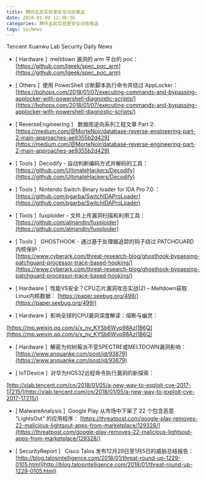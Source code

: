 ```yaml
---
title: 腾讯玄武实验室安全动态推送
date: 2018-01-08 12:30:36
categories: 腾讯玄武实验室安全动态推送
tags: SecNews
---
```


Tencent Xuanwu Lab Security Daily News  
* [ Hardware ]  meltdown 漏洞的 arm 平台的 poc：   
[https://github.com/lgeek/spec_poc_arm](https://github.com/lgeek/spec_poc_arm)  

* [ Others ]  使用 PowerShell 诊断脚本执行命令并绕过 AppLocker：   
[https://bohops.com/2018/01/07/executing-commands-and-bypassing-applocker-with-powershell-diagnostic-scripts/](https://bohops.com/2018/01/07/executing-commands-and-bypassing-applocker-with-powershell-diagnostic-scripts/)  

* [ ReverseEngineering ]   数据库逆向系列工程文章 Part 2:   
[https://medium.com/@MorteNoir/database-reverse-engineering-part-2-main-approaches-ae9355b2d429](https://medium.com/@MorteNoir/database-reverse-engineering-part-2-main-approaches-ae9355b2d429)  

* [ Tools ]  Decodify - 自动判断编码方式并解码的工具：   
[https://github.com/UltimateHackers/Decodify](https://github.com/UltimateHackers/Decodify)  

* [ Tools ]  Nintendo Switch Binary loader for IDA Pro 7.0 ：   
[https://github.com/pgarba/SwitchIDAProLoader](https://github.com/pgarba/SwitchIDAProLoader)  

* [ Tools ]  fuxploider - 文件上传漏洞扫描和利用工具：   
[https://github.com/almandin/fuxploider](https://github.com/almandin/fuxploider)  

* [ Tools ]   GHOSTHOOK - 通过基于处理器追踪的钩子绕过 PATCHGUARD 内核保护：   
[https://www.cyberark.com/threat-research-blog/ghosthook-bypassing-patchguard-processor-trace-based-hooking/](https://www.cyberark.com/threat-research-blog/ghosthook-bypassing-patchguard-processor-trace-based-hooking/)  

* [ Hardware ]  性能VS安全？CPU芯片漏洞攻击实战(2) – Meltdown获取Linux内核数据： 
[https://paper.seebug.org/499/](https://paper.seebug.org/499/)  

* [ Hardware ]  影响全球的CPU漏洞深度解读：熔断与幽灵：
 
[https://mp.weixin.qq.com/s/x_ny_KYSb6Wvp98AzI1B6Q](https://mp.weixin.qq.com/s/x_ny_KYSb6Wvp98AzI1B6Q)  

* [ Hardware ]  解密为何树莓派不受SPECTRE或MELTDOWN漏洞影响： 
[https://www.anquanke.com/post/id/93879](https://www.anquanke.com/post/id/93879)  

* [ IoTDevice ]  对华为HG532远程命令执行漏洞的新探索：
 
[http://xlab.tencent.com/cn/2018/01/05/a-new-way-to-exploit-cve-2017-17215/](http://xlab.tencent.com/cn/2018/01/05/a-new-way-to-exploit-cve-2017-17215/)  

* [ MalwareAnalysis ]  Google Play 从市场中下架了 22 个包含恶意 "LightsOut" 的应用程序： 
[https://threatpost.com/google-play-removes-22-malicious-lightsout-apps-from-marketplace/129328/](https://threatpost.com/google-play-removes-22-malicious-lightsout-apps-from-marketplace/129328/)  

* [ SecurityReport ]   Cisco Talos 发布12月29日至1月5日的威胁总结报告：  
[http://blog.talosintelligence.com/2018/01/threat-round-up-1229-0105.html](http://blog.talosintelligence.com/2018/01/threat-round-up-1229-0105.html)  

